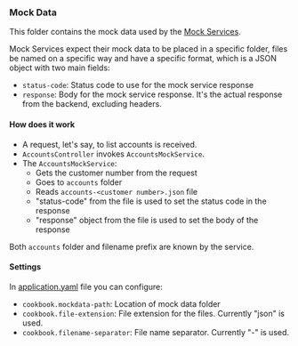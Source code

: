 ### Mock Data

This folder contains the mock data used by the [Mock Services](../../java/com/backbase/openbanking/mockserver/service).

Mock Services expect their mock data to be placed in a specific folder, files be named on a specific way
and have a specific format, which is a JSON object with two main fields:
- `status-code`: Status code to use for the mock service response
- `response`: Body for the mock service response. It's the actual response from the backend, excluding headers.


#### How does it work

- A request, let's say, to list accounts is received.
- `AccountsController` invokes `AccountsMockService`.
- The `AccountsMockService`:
  - Gets the customer number from the request
  - Goes to `accounts` folder
  - Reads `accounts-<customer number>.json` file
  - "status-code" from the file is used to set the status code in the response
  - "response" object from the file is used to set the body of the response
 
Both `accounts` folder and filename prefix are known by the service.

#### Settings

In [application.yaml](./../application.yaml) file you can configure:

- `cookbook.mockdata-path`: Location of mock data folder
- `cookbook.file-extension`: File extension for the files. Currently "json" is used.
- `cookbook.filename-separator`: File name separator. Currently "-" is used.

